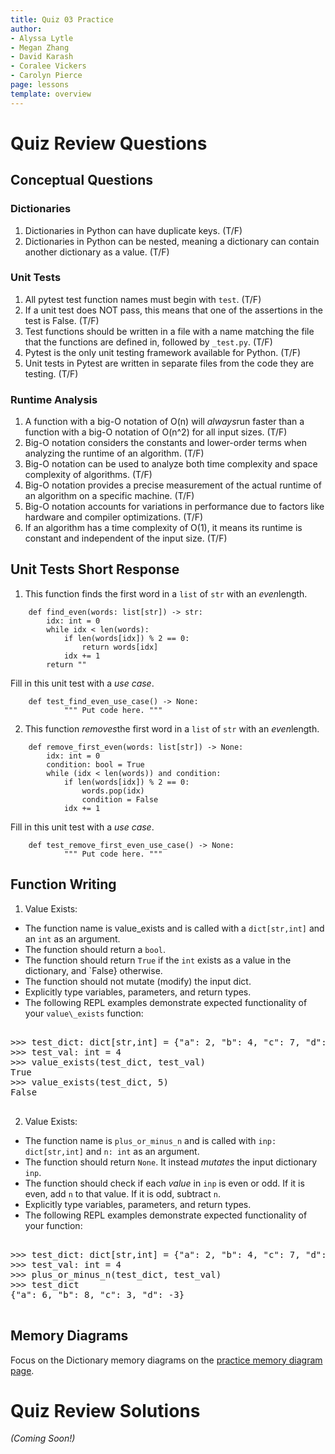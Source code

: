```yaml
---
title: Quiz 03 Practice
author:
- Alyssa Lytle
- Megan Zhang
- David Karash
- Coralee Vickers
- Carolyn Pierce
page: lessons
template: overview
---
```


# Quiz Review Questions

## Conceptual Questions

### Dictionaries

1. Dictionaries in Python can have duplicate keys. (T/F)
2. Dictionaries in Python can be nested, meaning a dictionary can contain another dictionary as a value. (T/F)


### Unit Tests

1. All pytest test function names must begin with `test`. (T/F)
2. If a unit test does NOT pass, this means that one of the assertions in the test is False. (T/F)
3. Test functions should be written in a file with a name matching the file that the functions are defined in, followed by `_test.py`. (T/F)
4. Pytest is the only unit testing framework available for Python. (T/F)
5. Unit tests in Pytest are written in separate files from the code they are testing. (T/F)

### Runtime Analysis

1. A function with a big-O notation of O(n) will *always*run faster than a function with a big-O notation of O(n^2) for all input sizes. (T/F)
2. Big-O notation considers the constants and lower-order terms when analyzing the runtime of an algorithm. (T/F)
3. Big-O notation can be used to analyze both time complexity and space complexity of algorithms. (T/F)
4. Big-O notation provides a precise measurement of the actual runtime of an algorithm on a specific machine. (T/F)
5. Big-O notation accounts for variations in performance due to factors like hardware and compiler optimizations. (T/F)
6.  If an algorithm has a time complexity of O(1), it means its runtime is constant and independent of the input size. (T/F)

## Unit Tests Short Response

1. This function finds the first word in a `list` of `str` with an *even*length. 

~~~    
    def find_even(words: list[str]) -> str:
        idx: int = 0
        while idx < len(words):
            if len(words[idx]) % 2 == 0:
                return words[idx]
            idx += 1
        return ""
~~~

Fill in this unit test with a *use case*. 

~~~    
    def test_find_even_use_case() -> None:
            """ Put code here. """
~~~

2. This function *removes*the first word in a `list` of `str` with an *even*length. 

~~~    
    def remove_first_even(words: list[str]) -> None:
        idx: int = 0
        condition: bool = True
        while (idx < len(words)) and condition:
            if len(words[idx]) % 2 == 0:
                words.pop(idx)
                condition = False
            idx += 1
~~~

Fill in this unit test with a *use case*. 

~~~    
    def test_remove_first_even_use_case() -> None:
            """ Put code here. """
~~~


## Function Writing

1. Value Exists: 

* The function name is value\_exists and is called with a `dict[str,int]` and an `int` as an argument.
* The function should return a `bool`.
* The function should return `True` if the `int` exists as a value in the dictionary, and `False} otherwise.
* The function should not mutate (modify) the input dict.
* Explicitly type variables, parameters, and return types. 
* The following REPL examples demonstrate expected functionality of your `value\_exists` function:

<pre>
<div class="terminal">
>>> test_dict: dict[str,int] = {"a": 2, "b": 4, "c": 7, "d": 1}
>>> test_val: int = 4
>>> value_exists(test_dict, test_val)
True
>>> value_exists(test_dict, 5)
False
</div>
</pre>

2. Value Exists: 

* The function name is `plus_or_minus_n` and is called with `inp: dict[str,int]` and `n: int` as an argument.
* The function should return `None`. It instead *mutates* the input dictionary `inp`.
* The function should check if each *value* in `inp` is even or odd. If it is even, add `n` to that value. If it is odd, subtract `n`.
* Explicitly type variables, parameters, and return types. 
* The following REPL examples demonstrate expected functionality of your function:


<pre>
<div class="terminal">
>>> test_dict: dict[str,int] = {"a": 2, "b": 4, "c": 7, "d": 1}
>>> test_val: int = 4
>>> plus_or_minus_n(test_dict, test_val)
>>> test_dict
{"a": 6, "b": 8, "c": 3, "d": -3}
</div>
</pre>


## Memory Diagrams

Focus on the Dictionary memory diagrams on the [practice memory diagram page](/resources/practice/MemDiagrams.html).

# Quiz Review Solutions
*(Coming Soon!)*